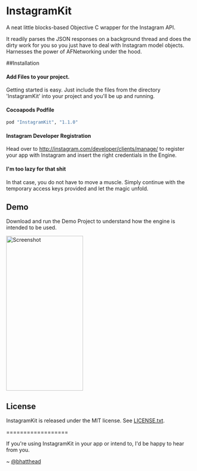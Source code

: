 InstagramKit
==================
 
A neat little blocks-based Objective C wrapper for the Instagram API. 

It readily parses the JSON responses on a background thread and does the dirty work for you so you just have to deal with Instagram model objects.
Harnesses the power of AFNetworking under the hood.

##Installation

#### Add Files to your project.

Getting started is easy. Just include the files from the directory 'InstagramKit' into your project and you'll be up and running. 

#### Cocoapods Podfile
```ruby
pod "InstagramKit", "1.1.0"
```
#### Instagram Developer Registration
Head over to http://instagram.com/developer/clients/manage/ to register your app with Instagram and insert the right credentials in the Engine. 

#### I'm too lazy for that shit
In that case, you do not have to move a muscle. Simply continue with the temporary access keys provided and let the magic unfold.


## Demo

Download and run the Demo Project to understand how the engine is intended to be used. 

<img src='https://raw2.github.com/shyambhat/InstagramKit/master/InstagramKitDemo/Instagramkit_demo.png' alt='Screenshot' width=207 height=417 />


## License
InstagramKit is released under the MIT license. See
[LICENSE.txt](https://github.com/shyambhat/InstagramKit/blob/master/LICENSE.txt).


==================

If you're using InstagramKit in your app or intend to, I'd be happy to hear from you. 

~ [@bhatthead](https://twitter.com/bhatthead)
